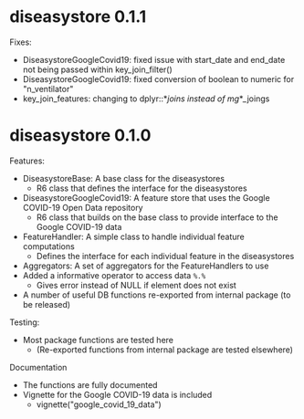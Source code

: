 # diseasystore 0.1.1

Fixes:
* DiseasystoreGoogleCovid19: fixed issue with start_date and end_date not being passed within key_join_filter()
* DiseasystoreGoogleCovid19: fixed conversion of boolean to numeric for "n_ventilator"
* key_join_features: changing to dplyr::\*_joins instead of mg_\*_joings

# diseasystore 0.1.0

Features:
* DiseasystoreBase: A base class for the diseasystores
  * R6 class that defines the interface for the diseasystores
* DiseasystoreGoogleCovid19: A feature store that uses the Google COVID-19 Open Data repository
  * R6 class that builds on the base class to provide interface to the Google COVID-19 data
* FeatureHandler: A simple class to handle individual feature computations
  * Defines the interface for each individual feature in the diseasystores
* Aggregators: A set of aggregators for the FeatureHandlers to use
* Added a informative operator to access data `%.%`
  * Gives error instead of NULL if element does not exist
* A number of useful DB functions re-exported from internal package (to be released)

Testing:
* Most package functions are tested here
  * (Re-exported functions from internal package are tested elsewhere)

Documentation
* The functions are fully documented
* Vignette for the Google COVID-19 data is included
  * vignette("google_covid_19_data")
